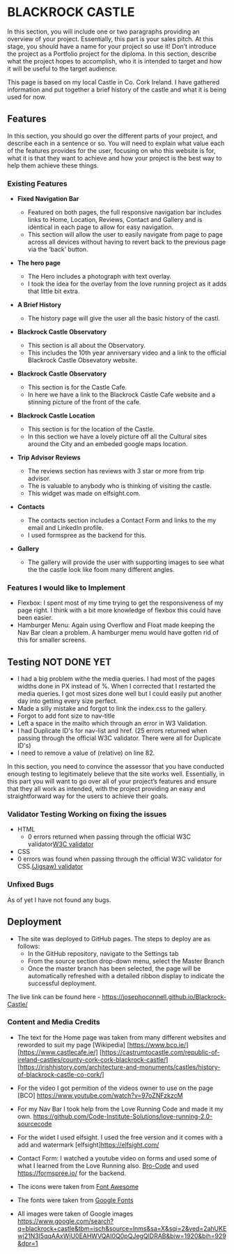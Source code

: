 # BLACKROCK CASTLE

In this section, you will include one or two paragraphs providing an overview of your project. Essentially, this part is your sales pitch. At this stage, you should have a name for your project so use it! Don’t introduce the project as a Portfolio project for the diploma. In this section, describe what the project hopes to accomplish, who it is intended to target and how it will be useful to the target audience.

This page is based on my local Castle in Co. Cork Ireland.
I have gathered information and put together a brief history of the castle and what it is being used for now.

## Features

In this section, you should go over the different parts of your project, and describe each in a sentence or so. You will need to explain what value each of the features provides for the user, focusing on who this website is for, what it is that they want to achieve and how your project is the best way to help them achieve these things.

### Existing Features

- **Fixed Navigation Bar**

  - Featured on both pages, the full responsive navigation bar includes links to Home, Location, Reviews, Contact and Gallery and is identical in each page to allow for easy navigation.
  - This section will allow the user to easily navigate from page to page across all devices without having to revert back to the previous page via the ‘back’ button.

- **The hero page**

  - The Hero includes a photograph with text overlay.
  - I took the idea for the overlay from the love running project as it adds that little bit extra.

- **A Brief History**

  - The history page will give the user all the basic history of the castl.

- **Blackrock Castle Observatory**

  - This section is all about the Observatory.
  - This includes the 10th year anniversary video and a link to the official Blackrock Castle Obsevatory website.

- **Blackrock Castle Observatory**

  - This section is for the Castle Cafe.
  - In here we have a link to the Blackrock Castle Cafe website and a stinning picture of the front of the cafe.

- **Blackrock Castle Location**

  - This section is for the location of the Castle.
  - In this section we have a lovely picture off all the Cultural sites around the City and an embeded google maps location.

- **Trip Advisor Reviews**
  - The reviews section has reviews with 3 star or more from trip advisor.
  - The is valuable to anybody who is thinking of visiting the castle.
  - This widget was made on elfsight.com.
- **Contacts**

  - The contacts section includes a Contact Form and links to the my email and LinkedIn profile.
  - I used formspree as the backend for this.

- **Gallery**
  - The gallery will provide the user with supporting images to see what the the castle look like foom many different angles.

### Features I would like to Implement

- Flexbox: I spent most of my time trying to get the responsiveness of my page right. I think with a bit more knowledge of flexbox this could have been easier.
- Hamburger Menu: Again using Overflow and Float made keeping the Nav Bar clean a problem. A hamburger menu would have gotten rid of this for smaller screens.

## Testing NOT DONE YET

- I had a big problem withe the media queries. I had most of the pages widths done in PX instead of %. When I corrected that I restarted the media queries. I got most sizes done well but I could easily put another day into getting every size perfect.
- Made a silly mistake and forgot to link the index.css to the gallery.
- Forgot to add font size to nav-title
- Left a space in the mailto which through an error in W3 Validation.
- I had Duplicate ID's for nav-list and href. (25 errors returned when passing through the official W3C validator. There were all for Duplicate ID's)
- I need to remove a value of (relative) on line 82.

In this section, you need to convince the assessor that you have conducted enough testing to legitimately believe that the site works well. Essentially, in this part you will want to go over all of your project’s features and ensure that they all work as intended, with the project providing an easy and straightforward way for the users to achieve their goals.

### Validator Testing Working on fixing the issues

- HTML
  - 0 errors returned when passing through the official W3C validator[W3C validator](https://validator.w3.org/nu/?doc=https%3A%2F%2Fjosephoconnell.github.io%2FBlackrock-Castle%2F)
- CSS
- 0 errors was found when passing through the official W3C validator for CSS.[(Jigsaw) validator](https://jigsaw.w3.org/css-validator/validator?uri=https%3A%2F%2Fjosephoconnell.github.io%2FBlackrock-Castle%2F&profile=css3svg&usermedium=all&warning=1&vextwarning=&lang=en)

### Unfixed Bugs

As of yet I have not found any bugs.

## Deployment

- The site was deployed to GitHub pages. The steps to deploy are as follows:
  - In the GitHub repository, navigate to the Settings tab
  - From the source section drop-down menu, select the Master Branch
  - Once the master branch has been selected, the page will be automatically refreshed with a detailed ribbon display to indicate the successful deployment.

The live link can be found here - <https://josephoconnell.github.io/Blackrock-Castle/>

### Content and Media Credits

- The text for the Home page was taken from many different websites and reworded to suit my page [Wikipedia] [https://www.bco.ie/] [https://www.castlecafe.ie/] [https://castrumtocastle.com/republic-of-ireland-castles/county-cork-cork-blackrock-castle/] [https://irishhistory.com/architecture-and-monuments/castles/history-of-blackrock-castle-co-cork/]
- For the video I got permition of the videos owner to use on the page [BCO] <https://www.youtube.com/watch?v=97oZNFzkzcM>
- For my Nav Bar I took help from the Love Running Code and made it my own. <https://github.com/Code-Institute-Solutions/love-running-2.0-sourcecode>
- For the widet I used elfsight. I used the free version and it comes with a add and watermark [elfsight]<https://elfsight.com/>
- Contact Form: I watched a youtube video on forms and used some of what I learned from the Love Running also. [Bro-Code](https://www.youtube.com/watch?v=HGTJBPNC-Gw) and used <https://formspree.io/> for the backend.

- The icons were taken from [Font Awesome](https://fontawesome.com/)
- The fonts were taken from [Google Fonts](https://fonts.google.com/)
- All images were taken of Google images <https://www.google.com/search?q=blackrock+castle&tbm=isch&source=lnms&sa=X&sqi=2&ved=2ahUKEwj21N3I5qqAAxWjU0EAHWVQAI0Q0pQJegQIDRAB&biw=1920&bih=929&dpr=1>
